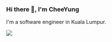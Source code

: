 ### Hi there 👋, I'm CheeYung

I'm a software engineer in Kuala Lumpur.

<img align="center" src="https://github-readme-stats.vercel.app/api/top-langs/?username=pehcy&hide=c,shell,html,css,vim,emacs,Roff&layout=compact&count_private=true&show_icons=true&bg_color=30,e96443,904e95&title_color=fff&text_color=fff" />

<!--
**pehcy/pehcy** is a ✨ _special_ ✨ repository because its `README.md` (this file) appears on your GitHub profile.

Here are some ideas to get you started:

- 🔭 I’m currently working on ...
- 🌱 I’m currently learning ...
- 👯 I’m looking to collaborate on ...
- 🤔 I’m looking for help with ...
- 💬 Ask me about ...
- 📫 How to reach me: ...
- 😄 Pronouns: ...
- ⚡ Fun fact: ...
-->
